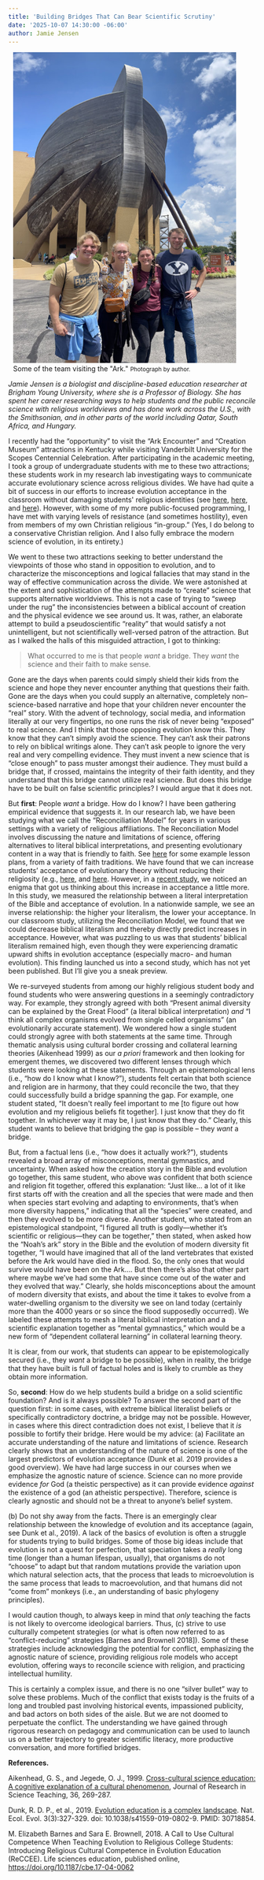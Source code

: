 ```yaml
---
title: 'Building Bridges That Can Bear Scientific Scrutiny'
date: '2025-10-07 14:30:00 -06:00'
author: Jamie Jensen
---
```

<figure class="on-the-left-side" style="margin-top: 10px; margin-right: 40px; margin-bottom: 10px; margin-left: 10px;">
<img src="/uploads/2025/Jensen_Ark_IMG_2686_600.jpg" alt="Some of Jensen's team at the Ark."/>
<figcaption>Some of the team visiting the "Ark." <small>Photograph by author.</small> 
</figcaption>
</figure>

<i>Jamie Jensen is a biologist and discipline-based education researcher at Brigham Young University, where she is a Professor of Biology. She has spent her career researching ways to help students and the public reconcile science with religious worldviews and has done work across the U.S., with the Smithsonian, and in other parts of the world including Qatar, South Africa, and Hungary.</i>

I recently had the “opportunity” to visit the “Ark Encounter” and “Creation Museum” attractions in Kentucky while visiting Vanderbilt University for the Scopes Centennial Celebration. After participating in the academic meeting, I took a group of undergraduate students with me to these two attractions; these students work in my research lab investigating ways to communicate accurate evolutionary science across religious divides. We have had quite a bit of success in our efforts to increase evolution acceptance in the classroom without damaging students' religious identities (see <a href="https://evolution-outreach.biomedcentral.com/articles/10.1186/s12052-015-0051-6">here</a>, <a href="https://evolution-outreach.biomedcentral.com/articles/10.1186/s12052-020-00133-9">here</a>, and <a href="https://online.ucpress.edu/abt/article-abstract/84/2/75/119835/Exploring-the-Relationship-between-Science?redirectedFrom=fulltext">here</a>). However, with some of my more public-focused programming, I have met with varying levels of resistance (and sometimes hostility), even from members of my own Christian religious “in-group.” (Yes, I do belong to a conservative Christian religion. And I also fully embrace the modern science of evolution, in its entirety.)  

We went to these two attractions seeking to better understand the viewpoints of those who stand in opposition to evolution, and to characterize the misconceptions and logical fallacies that may stand in the way of effective communication across the divide. We were astonished at the extent and sophistication of the attempts made to “create” science that supports alternative worldviews. This is not a case of trying to “sweep under the rug” the inconsistencies between a biblical account of creation and the physical evidence we see around us. It was, rather, an elaborate attempt to build a pseudoscientific “reality” that would satisfy a not unintelligent, but not scientifically well-versed patron of the attraction. But as I walked the halls of this misguided attraction, I got to thinking:

<!--more-->

<blockquote>What occurred to me is that people <i>want</i> a bridge. They <i>want</i> the science and their faith to make sense. </blockquote>

Gone are the days when parents could simply shield their kids from the science and hope they never encounter anything that questions their faith. Gone are the days when you could supply an alternative, completely non&ndash;science-based narrative and hope that your children never encounter the “real” story. With the advent of technology, social media, and information literally at our very fingertips, no one runs the risk of never being “exposed” to real science. And I think that those opposing evolution know this. They know that they can’t simply avoid the science. They can’t ask their patrons to rely on biblical writings alone. They can’t ask people to ignore the very real and very compelling evidence. They must invent a new science that is “close enough” to pass muster amongst their audience. They must build a bridge that, if crossed, maintains the integrity of their faith identity, and they understand that this bridge cannot utilize real science. But does this bridge have to be built on false scientific principles? I would argue that it does not. 

But <strong>first</strong>: People <i>want</i> a bridge. How do I know? I have been gathering empirical evidence that suggests it. In our research lab, we have been studying what we call the “Reconciliation Model” for years in various settings with a variety of religious affiliations. The Reconciliation Model involves discussing the nature and limitations of science, offering alternatives to literal biblical interpretations, and presenting evolutionary content in a way that is friendly to faith. See <a href="https://biology.byu.edu/reconciling-evolution/curricular-materials">here</a> for some example lesson plans, from a variety of faith traditions. We have found that we can increase students’ acceptance of evolutionary theory without reducing their religiosity (e.g., <a href="https://www.lifescied.org/doi/10.1187/cbe.19-04-0080">here</a>, and <a href="https://evolution-outreach.biomedcentral.com/articles/10.1186/s12052-021-00155-x">here</a>. However, in a <a href="https://onlinelibrary.wiley.com/doi/10.1111/jssr.70004">recent study</a>, we noticed an enigma that got us thinking about this increase in acceptance a little more. In this study, we measured the relationship between a literal interpretation of the Bible and acceptance of evolution. In a nationwide sample, we see an inverse relationship: the higher your literalism, the lower your acceptance. In our classroom study, utilizing the Reconciliation Model, we found that we could decrease biblical literalism and thereby directly predict increases in acceptance. However, what was puzzling to us was that students’ biblical literalism remained high, even though they were experiencing dramatic upward shifts in evolution acceptance (especially macro- and human evolution). This finding launched us into a second study, which has not yet been published. But I’ll give you a sneak preview.

We re-surveyed students from among our highly religious student body and found students who were answering questions in a seemingly contradictory way. For example, they strongly agreed with both “Present animal diversity can be explained by the Great Flood” (a literal biblical interpretation) <i>and</i> “I think all complex organisms evolved from single celled organisms” (an evolutionarily accurate statement). We wondered how a single student could strongly agree with both statements at the same time. Through thematic analysis using cultural border crossing and collateral learning theories (Aikenhead 1999) as our <i>a priori</i> framework and then looking for emergent themes, we discovered two different lenses through which students were looking at these statements. Through an epistemological lens (i.e., “how do I know what I know?”), students felt certain that both science and religion are in harmony, that they could reconcile the two, that they could successfully build a bridge spanning the gap. For example, one student stated, “It doesn't really feel important to me [to figure out how evolution and my religious beliefs fit together]. I just know that they do fit together. In whichever way it may be, I just know that they do.” Clearly, this student wants to believe that bridging the gap is possible – they <i>want</i> a bridge.

But, from a factual lens (i.e., “how does it actually work?”), students revealed a broad array of misconceptions, mental gymnastics, and uncertainty. When asked how the creation story in the Bible and evolution go together, this same student, who above was confident that both science and religion fit together, offered this explanation: “Just like… a lot of it like first starts off with the creation and all the species that were made and then when species start evolving and adapting to environments, that’s when more diversity happens,” indicating that all the “species” were created, and then they evolved to be more diverse. Another student, who stated from an epistemological standpoint, “I figured all truth is godly—whether it’s scientific or religious—they can be together,” then stated, when asked how the “Noah’s ark” story in the Bible and the evolution of modern diversity fit together, “I would have imagined that all of the land vertebrates that existed before the Ark would have died in the flood. So, the only ones that would survive would have been on the Ark…. But then there’s also that other part where maybe we’ve had some that have since come out of the water and they evolved that way.” Clearly, she holds misconceptions about the amount of modern diversity that exists, and about the time it takes to evolve from a water-dwelling organism to the diversity we see on land today (certainly more than the 4000 years or so since the flood supposedly occurred). We labeled these attempts to mesh a literal biblical interpretation and a scientific explanation together as “mental gymnastics,” which would be a new form of “dependent collateral learning” in collateral learning theory. 

It is clear, from our work, that students can appear to be epistemologically secured (i.e., they <i>want</i> a bridge to be possible), when in reality, the bridge that they have built is full of factual holes and is likely to crumble as they obtain more information.

So, <strong>second</strong>: How do we help students build a bridge on a solid scientific foundation? And is it always possible? To answer the second part of the question first: in some cases, with extreme biblical literalist beliefs or specifically contradictory doctrine, a bridge may not be possible. However, in cases where this direct contradiction does not exist, I believe that it <i>is</i> possible to fortify their bridge. Here would be my advice: (a) Facilitate an accurate understanding of the nature and limitations of science. Research clearly shows that an understanding of the nature of science is one of the largest predictors of evolution acceptance (Dunk et al. 2019 provides a good overview). We have had large success in our courses when we emphasize the agnostic nature of science. Science can no more provide evidence <i>for</i> God (a theistic perspective) as it can provide evidence <i>against</i> the existence of a god (an atheistic perspective). Therefore, science is clearly agnostic and should not be a threat to anyone’s belief system. 

(b) Do not shy away from the facts. There is an emergingly clear relationship between the knowledge of evolution and its acceptance (again, see Dunk et al., 2019). A lack of the basics of evolution is often a struggle for students trying to build bridges. Some of those big ideas include that evolution is not a quest for perfection, that speciation takes a <i>really</i> long time (longer than a human lifespan, usually), that organisms do not “choose” to adapt but that random mutations provide the variation upon which natural selection acts, that the process that leads to microevolution is the same process that leads to macroevolution, and that humans did not “come from” monkeys (i.e., an understanding of basic phylogeny principles). 

I would caution though, to always keep in mind that <i>only</i> teaching the facts is not likely to overcome ideological barriers. Thus, (c) strive to use culturally competent strategies (or what is often now referred to as “conflict-reducing” strategies [Barnes and Brownell 2018]). Some of these strategies include acknowledging the potential for conflict, emphasizing the agnostic nature of science, providing religious role models who accept evolution, offering ways to reconcile science with religion, and practicing intellectual humility. 

This is certainly a complex issue, and there is no one “silver bullet” way to solve these problems. Much of the conflict that exists today is the fruits of a long and troubled past involving historical events, impassioned publicity, and bad actors on both sides of the aisle. But we are not doomed to perpetuate the conflict. The understanding we have gained through rigorous research on pedagogy and communication can be used to launch us on a better trajectory to greater scientific literacy, more productive conversation, and more fortified bridges. 


<strong>References.</strong>

Aikenhead, G. S., and Jegede, O. J., 1999. <a href="https://onlinelibrary.wiley.com/doi/abs/10.1002/%28SICI%291098-2736%28199903%2936%3A3%3C269%3A%3AAID-TEA3%3E3.0.CO%3B2-T">Cross-cultural science education: A cognitive explanation of a cultural phenomenon</a>, Journal of Research in Science Teaching, 36, 269-287. 

Dunk, R. D. P., et al., 2019. <a href="https://www.nature.com/articles/s41559-019-0802-9">Evolution education is a complex landscape</a>. Nat. Ecol. Evol. 3(3):327-329. doi: 10.1038/s41559-019-0802-9. PMID: 30718854. 

M. Elizabeth Barnes and Sara E. Brownell, 2018. A Call to Use Cultural Competence When Teaching Evolution to Religious College Students: Introducing Religious Cultural Competence in Evolution Education (ReCCEE). Life sciences education, published online, https://doi.org/10.1187/cbe.17-04-0062

